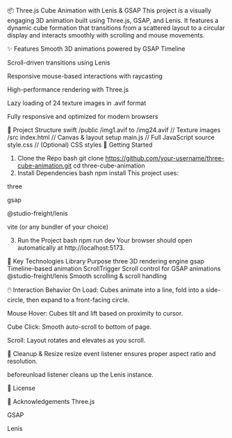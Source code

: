 📦 Three.js Cube Animation with Lenis & GSAP
This project is a visually engaging 3D animation built using Three.js, GSAP, and Lenis. It features a dynamic cube formation that transitions from a scattered layout to a circular display and interacts smoothly with scrolling and mouse movements.

✨ Features
Smooth 3D animations powered by GSAP Timeline

Scroll-driven transitions using Lenis

Responsive mouse-based interactions with raycasting

High-performance rendering with Three.js

Lazy loading of 24 texture images in .avif format

Fully responsive and optimized for modern browsers

📁 Project Structure
swift
/public
  /img1.avif to /img24.avif       // Texture images
/src
  index.html                      // Canvas & layout setup
  main.js                         // Full JavaScript source
  style.css                       // (Optional) CSS styles
🚀 Getting Started
1. Clone the Repo
bash
git clone https://github.com/your-username/three-cube-animation.git
cd three-cube-animation
2. Install Dependencies
bash
npm install
This project uses:

three

gsap

@studio-freight/lenis

vite (or any bundler of your choice)

3. Run the Project
bash
npm run dev
Your browser should open automatically at http://localhost:5173.

🧱 Key Technologies
Library	Purpose
three	3D rendering engine
gsap	Timeline-based animation
ScrollTrigger	Scroll control for GSAP animations
@studio-freight/lenis	Smooth scrolling & scroll handling

🖱️ Interaction Behavior
On Load: Cubes animate into a line, fold into a side-circle, then expand to a front-facing circle.

Mouse Hover: Cubes tilt and lift based on proximity to cursor.

Cube Click: Smooth auto-scroll to bottom of page.

Scroll: Layout rotates and elevates as you scroll.

🧹 Cleanup & Resize
resize event listener ensures proper aspect ratio and resolution.

beforeunload listener cleans up the Lenis instance.

📄 License

🙌 Acknowledgements
Three.js

GSAP

Lenis
